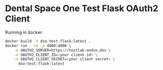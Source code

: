Dental Space One Test Flask OAuth2 Client
=========================================

Running in docker:

```bash
docker build -t dso-test-flask:latest .
docker run --rm -p 4000:4000 \
    -e OAUTH2_SERVER=https://testlab.ondso.dev \
    -e OAUTH2_CLIENT_ID=<your client id> \
    -e OAUTH2_CLIENT_SECRET=<your client secret> \
      dso-test-flask:latest
```